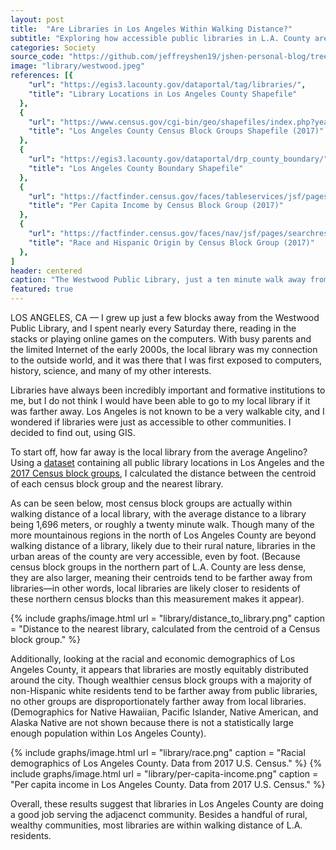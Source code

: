 ```yaml
---
layout: post
title:  "Are Libraries in Los Angeles Within Walking Distance?"
subtitle: "Exploring how accessible public libraries in L.A. County are, using GIS.  "
categories: Society
source_code: "https://github.com/jeffreyshen19/jshen-personal-blog/tree/master/_code/library-equality"
image: "library/westwood.jpeg"
references: [{
    "url": "https://egis3.lacounty.gov/dataportal/tag/libraries/",
    "title": "Library Locations in Los Angeles County Shapefile"
  },  
  {
    "url": "https://www.census.gov/cgi-bin/geo/shapefiles/index.php?year=2019&layergroup=Block+Groups",
    "title": "Los Angeles County Census Block Groups Shapefile (2017)"
  },
  {
    "url": "https://egis3.lacounty.gov/dataportal/drp_county_boundary/",
    "title": "Los Angeles County Boundary Shapefile"
  },
  {
    "url": "https://factfinder.census.gov/faces/tableservices/jsf/pages/productview.xhtml?pid=ACS_17_5YR_B19301&prodType=table",
    "title": "Per Capita Income by Census Block Group (2017)"
  },
  {
    "url": "https://factfinder.census.gov/faces/nav/jsf/pages/searchresults.xhtml?refresh=t",
    "title": "Race and Hispanic Origin by Census Block Group (2017)"
  },
]
header: centered
caption: "The Westwood Public Library, just a ten minute walk away from where I grew up."
featured: true
---
```


LOS ANGELES, CA — I grew up just a few blocks away from the Westwood Public Library, and I spent nearly every Saturday there, reading in the stacks or playing online games on the computers. With busy parents and the limited Internet of the early 2000s, the local library was my connection to the outside world, and it was there that I was first exposed to computers, history, science, and many of my other interests.

Libraries have always been incredibly important and formative institutions to me, but I do not think I would have been able to go to my local library if it was farther away. Los Angeles is not known to be a very walkable city, and I wondered if libraries were just as accessible to other communities. I decided to find out, using GIS.

To start off, how far away is the local library from the average Angelino? Using a [dataset](https://egis3.lacounty.gov/dataportal/tag/libraries/) containing all public library locations in Los Angeles and the [2017 Census block groups](https://www.census.gov/cgi-bin/geo/shapefiles/index.php?year=2019&layergroup=Block+Groups), I calculated the distance between the centroid of each census block group and the nearest library.

As can be seen below, most census block groups are actually within walking distance of a local library, with the average distance to a library being 1,696 meters, or roughly a twenty minute walk.  Though many of the more mountainous regions in the north of Los Angeles County are beyond walking distance of a library, likely due to their rural nature, libraries in the urban areas of the county are very accessible, even by foot. (Because census block groups in the northern part of L.A. County are less dense, they are also larger, meaning their centroids tend to be farther away from libraries—in other words, local libraries are likely closer to residents of these northern census blocks than this measurement makes it appear).

{% include graphs/image.html url = "library/distance_to_library.png" caption = "Distance to the nearest library, calculated from the centroid of a Census block group." %}

Additionally, looking at the racial and economic demographics of Los Angeles County, it appears that libraries are mostly equitably distributed around the city. Though wealthier census block groups with a majority of non-Hispanic white residents tend to be farther away from public libraries, no other groups are disproportionately farther away from local libraries.  (Demographics for Native Hawaiian, Pacific Islander, Native American, and Alaska Native are not shown because there is not a statistically large enough population within Los Angeles County).

{% include graphs/image.html url = "library/race.png" caption = "Racial demographics of Los Angeles County. Data from 2017 U.S. Census." %}
{% include graphs/image.html url = "library/per-capita-income.png" caption = "Per capita income in Los Angeles County. Data from 2017 U.S. Census." %}

Overall, these results suggest that libraries in Los Angeles County are doing a good job serving the adjacenct community. Besides a handful of rural, wealthy communities, most libraries are within walking distance of L.A. residents.

